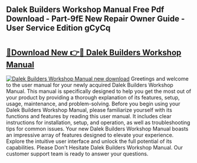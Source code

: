 ## Dalek Builders Workshop Manual Free Pdf Download - Part-9fE New Repair Owner Guide - User Service Edition gCyCq

# <h2><a href="http://bc44011.oget.top/?id=Dalek+Builders+Workshop+Manual">🔗Download New 👉🔴 Dalek Builders Workshop Manual</a></h2>

[![Dalek Builders Workshop Manual new download](https://i.imgur.com/5g1atiW.png)](http://bc44011.oget.top/?id=Dalek+Builders+Workshop+Manual)
Greetings and welcome to the user manual for your newly acquired Dalek Builders Workshop Manual. This manual is specifically designed to help you get the most out of your product by providing a thorough explanation of its features, setup, usage, maintenance, and problem-solving. Before you begin using your Dalek Builders Workshop Manual, please familiarize yourself with its functions and features by reading this user manual. It includes clear instructions for installation, setup, and operation, as well as troubleshooting tips for common issues. Your new Dalek Builders Workshop Manual boasts an impressive array of features designed to elevate your experience. Explore the intuitive user interface and unlock the full potential of its capabilities. Please Don't Hesitate Dalek Builders Workshop Manual. Our customer support team is ready to answer your questions.
